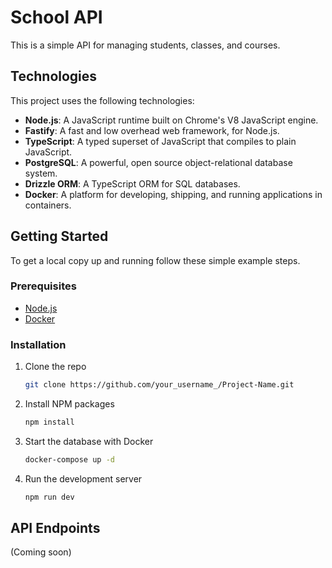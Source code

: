 # School API

This is a simple API for managing students, classes, and courses.

## Technologies

This project uses the following technologies:

* **Node.js**: A JavaScript runtime built on Chrome's V8 JavaScript engine.
* **Fastify**: A fast and low overhead web framework, for Node.js.
* **TypeScript**: A typed superset of JavaScript that compiles to plain JavaScript.
* **PostgreSQL**: A powerful, open source object-relational database system.
* **Drizzle ORM**: A TypeScript ORM for SQL databases.
* **Docker**: A platform for developing, shipping, and running applications in containers.

## Getting Started

To get a local copy up and running follow these simple example steps.

### Prerequisites

* [Node.js](https://nodejs.org/en/)
* [Docker](https://www.docker.com/)

### Installation

1. Clone the repo

    ```sh
    git clone https://github.com/your_username_/Project-Name.git
    ```

2. Install NPM packages

    ```sh
    npm install
    ```

3. Start the database with Docker

    ```sh
    docker-compose up -d
    ```

4. Run the development server

    ```sh
    npm run dev
    ```

## API Endpoints

(Coming soon)
